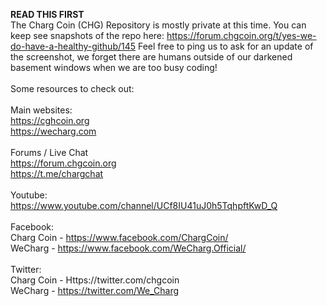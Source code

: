 <B>READ THIS FIRST</B>
<br>
The Charg Coin (CHG) Repository is mostly private at this time.  You can keep see snapshots of the repo here: https://forum.chgcoin.org/t/yes-we-do-have-a-healthy-github/145  Feel free to ping us to ask for an update of the screenshot, we forget there are humans outside of our darkened basement windows when we are too busy coding!
<br><br>
Some resources to check out:
<br>
<br>Main websites:
<br>https://cghcoin.org
<br>https://wecharg.com
<br><br>
Forums / Live Chat
<br>https://forum.chgcoin.org
<br>https://t.me/chargchat
<br><br>
Youtube:
<br>https://www.youtube.com/channel/UCf8IU41uJ0h5TqhpftKwD_Q
<br>
<br>Facebook:
<br>Charg Coin - https://www.facebook.com/ChargCoin/
<br>WeCharg - https://www.facebook.com/WeCharg.Official/
<br>
<br>Twitter:
<br>Charg Coin - Https://twitter.com/chgcoin
<br>WeCharg - https://twitter.com/We_Charg
